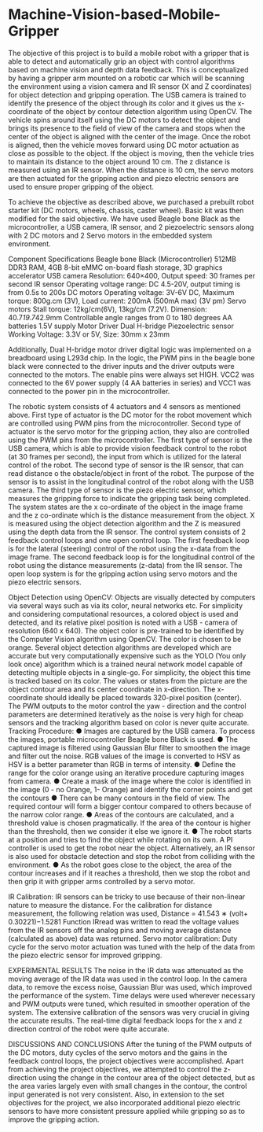 # Machine-Vision-based-Mobile-Gripper

The objective of this project is to build a mobile robot with a gripper that is able to detect and automatically grip an object with control algorithms based on machine vision and depth data feedback. This is conceptualized by having a gripper arm mounted on a robotic car which will be scanning the environment using a vision camera and IR sensor (X and Z coordinates) for object detection and gripping operation. The USB camera is trained to identify the presence of the object through its color and it gives us the x-coordinate of the object by contour detection algorithm using OpenCV. The vehicle spins around itself using the DC motors to detect the object and brings its presence to the field of view of the camera and stops when the center of the object is aligned with the center of the image. Once the robot is aligned, then the vehicle moves forward using DC motor actuation as close as possible to the object. If the object is moving, then the vehicle tries to maintain its distance to the object around 10 cm. The z distance is measured using an IR sensor. When the distance is 10 cm, the servo motors are then actuated for the gripping action and piezo electric sensors are used to ensure proper gripping of the object.

To achieve the objective as described above, we purchased a prebuilt robot starter kit (DC motors, wheels, chassis, caster wheel). Basic kit was then modified for the said objective. We have used Beagle bone Black as the microcontroller, a USB camera, IR sensor, and 2 piezoelectric sensors along with 2 DC motors and 2 Servo motors in the embedded system environment.

Component
Specifications
Beagle bone Black (Microcontroller) 512MB DDR3 RAM, 4GB 8-bit eMMC on-board flash storage, 3D graphics accelerator
USB camera Resolution: 640×400, Output speed: 30 frames per second
IR sensor Operating voltage range: DC 4.5-20V, output timing is from 0.5s to 200s
DC motors Operating voltage: 3V-6V DC, Maximum torque: 800g.cm (3V), Load current: 200mA (500mA max) (3V pm)
Servo motors Stall torque: 12kg/cm(6V), 13kg/cm (7.2V). Dimension: 40.7*19.7*42.9mm Controllable angle ranges from 0 to 180 degrees
AA batteries
1.5V supply
Motor Driver
Dual H-bridge
Piezoelectric sensor
Working Voltage: 3.3V or 5V, Size: 30mm x 23mm

Additionally, Dual H-bridge motor driver digital logic was implemented on a breadboard using L293d chip. In the logic, the PWM pins in the beagle bone black were connected to the driver inputs and the driver outputs were connected to the motors. The enable pins were always set HIGH. VCC2 was connected to the 6V power supply (4 AA batteries in series) and VCC1 was connected to the power pin in the microcontroller.

The robotic system consists of 4 actuators and 4 sensors as mentioned above. First type of actuator is the DC motor for the robot movement which are controlled using PWM pins from the microcontroller. Second type of actuator is the servo motor for the gripping action, they also are controlled using the PWM pins from the microcontroller.
The first type of sensor is the USB camera, which is able to provide vision feedback control to the robot (at 30 frames per second), the input from which is utilized for the lateral control of the robot. The second type of sensor is the IR sensor, that can read distance o the obstacle/object in front of the robot. The purpose of the sensor is to assist in the longitudinal control of the robot along with the USB camera. The third type of sensor is the piezo electric sensor, which measures the gripping force to indicate the gripping task being completed.
The system states are the x co-ordinate of the object in the image frame and the z co-ordinate which is the distance measurement from the object. X is measured using the object detection algorithm and the Z is measured using the depth data from the IR sensor. The control system consists of 2 feedback control loops and one open control loop. The first feedback loop is for the lateral (steering) control of the robot using the x-data from the image frame. The second feedback loop is for the longitudinal control of the robot using the distance measurements (z-data) from the IR sensor. The open loop system is for the gripping action using servo motors and the piezo electric sensors.

Object Detection using OpenCV:
Objects are visually detected by computers via several ways such as via its color, neural networks etc. For simplicity and considering computational resources, a colored object is used and detected, and its relative pixel position is noted with a USB - camera of resolution (640 x 640). The object color is pre-trained to be identified by the Computer Vision algorithm using OpenCV. The color is chosen to be orange. Several object detection algorithms are developed which are accurate but very computationally expensive such as the YOLO (You only look once) algorithm which is a trained neural network model capable of detecting multiple objects in a single-go. For simplicity, the object this time is tracked based on its color. The values or states from the picture are the object contour area and its center coordinate in x-direction. The x- coordinate should ideally be placed towards 320-pixel position (center). The PWM outputs to the motor control the yaw - direction and the control parameters are determined iteratively as the noise is very high for cheap sensors and the tracking algorithm based on color is never quite accurate.
Tracking Procedure:
● Images are captured by the USB camera. To process the images, portable microcontroller Beagle bone Black is used.
● The captured image is filtered using Gaussian Blur filter to smoothen the image and filter out the noise. RGB values of the image is converted to HSV as HSV is a better parameter than RGB in terms of intensity.
● Define the range for the color orange using an iterative procedure capturing images from camera.
● Create a mask of the image where the color is identified in the image (0 - no Orange, 1- Orange) and identify the corner points and get the contours
● There can be many contours in the field of view. The required contour will form a bigger contour compared to others because of the narrow color range.
● Areas of the contours are calculated, and a threshold value is chosen pragmatically. If the area of the contour is higher than the threshold, then we consider it else we ignore it.
● The robot starts at a position and tries to find the object while rotating on its own. A PI controller is used to get the robot near the object. Alternatively, an IR sensor is also used for obstacle detection and stop the robot from colliding with the environment.
● As the robot goes close to the object, the area of the contour increases and if it reaches a threshold, then we stop the robot and then grip it with gripper arms controlled by a servo motor.

IR Calibration:
IR sensors can be tricky to use because of their non-linear nature to measure the distance. For the calibration for distance measurement, the following relation was used,
Distance = 41.543 ∗ (volt+ 0.30221)−1.5281
Function IRread was written to read the voltage values from the IR sensors off the analog pins and moving average distance (calculated as above) data was returned.
Servo motor calibration:
Duty cycle for the servo motor actuation was tuned with the help of the data from the piezo electric sensor for improved gripping.

EXPERIMENTAL RESULTS
The noise in the IR data was attenuated as the moving average of the IR data was used in the control loop. In the camera data, to remove the excess noise, Gaussian Blur was used, which improved the performance of the system. Time delays were used wherever necessary and PWM outputs were tuned, which resulted in smoother operation of the system. The extensive calibration of the sensors was very crucial in giving the accurate results. The real-time digital feedback loops for the x and z direction control of the robot were quite accurate.

DISCUSSIONS AND CONCLUSIONS
After the tuning of the PWM outputs of the DC motors, duty cycles of the servo motors and the gains in the feedback control loops, the project objectives were accomplished. Apart from achieving the project objectives, we attempted to control the z-direction using the change in the contour area of the object detected, but as the area varies largely even with small changes in the contour, the control input generated is not very consistent. Also, in extension to the set objectives for the project, we also incorporated additional piezo electric sensors to have more consistent pressure applied while gripping so as to improve the gripping action.

